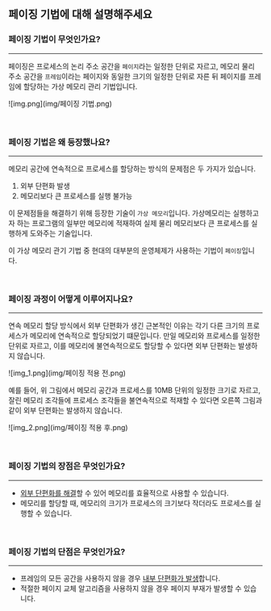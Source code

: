 ## 페이징 기법에 대해 설명해주세요

### 페이징 기법이 무엇인가요?

---
페이징은 프로세스의 논리 주소 공간을 `페이지`라는 일정한 단위로 자르고,
메모리 물리 주소 공간을 `프레임`이라는 페이지와 동일한 크기의 일정한 단위로 자른 뒤
페이지를 프레임에 할당하는 가상 메모리 관리 기법입니다.

![img.png](img/페이징 기법.png)

<br>

### 페이징 기법은 왜 등장했나요?

---
메모리 공간에 연속적으로 프로세스를 할당하는 방식의 문제점은 두 가지가 있습니다.

1. 외부 단편화 발생
2. 메모리보다 큰 프로세스를 실행 불가능

이 문제점들을 해결하기 위해 등장한 기술이 `가상 메모리`입니다. 
가상메모리는 실행하고자 하는 프로그램의 일부만 메모리에 적재하여 실제 물리 메모리보다 큰 프로세스를 실행하게 도와주는 기술입니다.

이 가상 메모리 관기 기법 중 현대의 대부분의 운영체제가 사용하는 기법이 `페이징`입니다.

<br>

### 페이징 과정이 어떻게 이루어지나요?

---
연속 메모리 할당 방식에서 외부 단편화가 생긴 근본적인 이유는 각기 다른 크기의 프로세스가 메모리에 연속적으로 할당되었기 떄문입니다.
만일 메모리와 프로세스를 일정한 단위로 자르고, 이를 메모리에 불연속적으로도 할당할 수 있다면 외부 단편화는 발생하지 않습니다.

![img_1.png](img/페이징 적용 전.png)

예를 들어, 위 그림에서 메모리 공간과 프로세스를 10MB 단위의 일정한 크기로 자르고, 잘린 메모리 조각들에 프로세스 조각들을 불연속적으로 적재할 수 있다면 오른쪽 그림과 같이 외부 단편화는 발생하지 않습니다.

![img_2.png](img/페이징 적용 후.png)

<br>

### 페이징 기법의 장점은 무엇인가요?

---
- <u>외부 단편화를 해결</u>할 수 있어 메모리를 효율적으로 사용할 수 있습니다.
- 메모리를 할당할 때, 메모리의 크기가 프로세스의 크기보다 작더라도 프로세스를 실행할 수 있습니다.

<br>

### 페이징 기법의 단점은 무엇인가요?

---
- 프레임의 모든 공간을 사용하지 않을 경우 <u>내부 단편화가 발생</u>합니다.
- 적절한 페이지 교체 알고리즘을 사용하지 않을 경우 페이지 부재가 발생할 수 있습니다.
